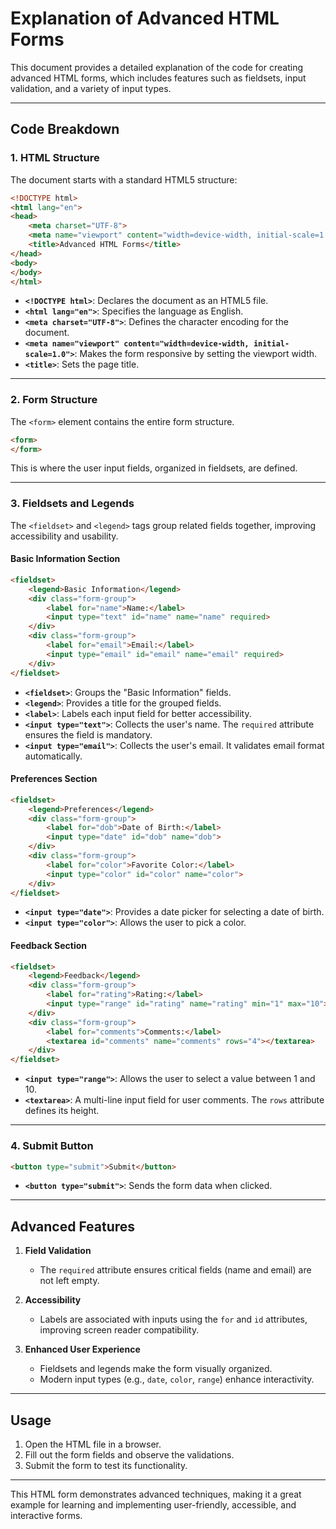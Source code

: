 # Explanation of Advanced HTML Forms

This document provides a detailed explanation of the code for creating advanced HTML forms, which includes features such as fieldsets, input validation, and a variety of input types.

---

## **Code Breakdown**

### **1. HTML Structure**

The document starts with a standard HTML5 structure:
```html
<!DOCTYPE html>
<html lang="en">
<head>
    <meta charset="UTF-8">
    <meta name="viewport" content="width=device-width, initial-scale=1.0">
    <title>Advanced HTML Forms</title>
</head>
<body>
</body>
</html>
```

- **`<!DOCTYPE html>`**: Declares the document as an HTML5 file.
- **`<html lang="en">`**: Specifies the language as English.
- **`<meta charset="UTF-8">`**: Defines the character encoding for the document.
- **`<meta name="viewport" content="width=device-width, initial-scale=1.0">`**: Makes the form responsive by setting the viewport width.
- **`<title>`**: Sets the page title.

---

### **2. Form Structure**

The `<form>` element contains the entire form structure.

```html
<form>
</form>
```

This is where the user input fields, organized in fieldsets, are defined.

---

### **3. Fieldsets and Legends**

The `<fieldset>` and `<legend>` tags group related fields together, improving accessibility and usability.

#### **Basic Information Section**
```html
<fieldset>
    <legend>Basic Information</legend>
    <div class="form-group">
        <label for="name">Name:</label>
        <input type="text" id="name" name="name" required>
    </div>
    <div class="form-group">
        <label for="email">Email:</label>
        <input type="email" id="email" name="email" required>
    </div>
</fieldset>
```

- **`<fieldset>`**: Groups the "Basic Information" fields.
- **`<legend>`**: Provides a title for the grouped fields.
- **`<label>`**: Labels each input field for better accessibility.
- **`<input type="text">`**: Collects the user's name. The `required` attribute ensures the field is mandatory.
- **`<input type="email">`**: Collects the user's email. It validates email format automatically.

#### **Preferences Section**
```html
<fieldset>
    <legend>Preferences</legend>
    <div class="form-group">
        <label for="dob">Date of Birth:</label>
        <input type="date" id="dob" name="dob">
    </div>
    <div class="form-group">
        <label for="color">Favorite Color:</label>
        <input type="color" id="color" name="color">
    </div>
</fieldset>
```

- **`<input type="date">`**: Provides a date picker for selecting a date of birth.
- **`<input type="color">`**: Allows the user to pick a color.

#### **Feedback Section**
```html
<fieldset>
    <legend>Feedback</legend>
    <div class="form-group">
        <label for="rating">Rating:</label>
        <input type="range" id="rating" name="rating" min="1" max="10">
    </div>
    <div class="form-group">
        <label for="comments">Comments:</label>
        <textarea id="comments" name="comments" rows="4"></textarea>
    </div>
</fieldset>
```

- **`<input type="range">`**: Allows the user to select a value between 1 and 10.
- **`<textarea>`**: A multi-line input field for user comments. The `rows` attribute defines its height.

---

### **4. Submit Button**

```html
<button type="submit">Submit</button>
```

- **`<button type="submit">`**: Sends the form data when clicked.

---

## **Advanced Features**

1. **Field Validation**
   - The `required` attribute ensures critical fields (name and email) are not left empty.

2. **Accessibility**
   - Labels are associated with inputs using the `for` and `id` attributes, improving screen reader compatibility.

3. **Enhanced User Experience**
   - Fieldsets and legends make the form visually organized.
   - Modern input types (e.g., `date`, `color`, `range`) enhance interactivity.

---

## **Usage**

1. Open the HTML file in a browser.
2. Fill out the form fields and observe the validations.
3. Submit the form to test its functionality.

---

This HTML form demonstrates advanced techniques, making it a great example for learning and implementing user-friendly, accessible, and interactive forms.

``` 




